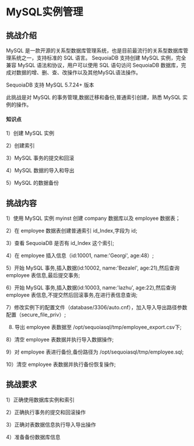 
# MySQL实例管理

## 挑战介绍

MySQL 是一款开源的关系型数据库管理系统，也是目前最流行的关系型数据库管理系统之一，支持标准的 SQL 语言。 SequoiaDB 支持创建 MySQL 实例，完全兼容 MySQL 语法和协议，用户可以使用 SQL 语句访问 SequoiaDB 数据库，完成对数据的增、删、查、改操作以及其他MySQL语法操作。

SequoiaDB 支持 MySQL 5.7.24+ 版本

此挑战是对 MySQL 的事务管理,数据迁移和备份,普通索引创建，熟悉 MySQL 实例的操作。

#### 知识点

1）创建 MySQL 实例

2）创建索引

3）MySQL 事务的提交和回滚 

4）MySQL 数据的导入和导出

5）MySQL 的数据备份

## 挑战内容

1）使用 MySQL 实例 myinst 创建 company 数据库以及 employee 数据表；

2）在 employee 数据表创建普通索引 id_Index,字段为 id;

3）查看 SequoiaDB 是否有 id_Index 这个索引;

4）在 employee 插入信息（id:10001, name:'Georgi', age:48）;

5）开始 MySQL 事务,插入数据(id:10002, name:'Bezalel', age:21),然后查询 employee 表信息,最后提交事务;

6）开始 MySQL 事务,插入数据(id:10003, name:'lazhu', age:22),然后查询 employee 表信息,不提交然后回滚事务,在进行表信息查询;

7）修改实例下的配置文件（database/3306/auto.cnf），加入导入导出路径参数配置（secure_file_priv）;

8) 导出 employee 表数据至 /opt/sequoiasql/tmp/employee_export.csv下;

8）清空 employee 表数据并执行导入数据操作;

9）对 employee 表进行备份,备份路径为 /opt/sequoiasql/tmp/employee.sql;

10）清空 employee 表数据并执行备份恢复操作;

## 挑战要求

1）正确使用数据库实例和索引

2）正确执行事务的提交和回滚操作

3）正确对表数据信息执行导入导出操作

4）准备备份数据库信息


<!--

1) 创建数据库实例
```
cd /opt/sequoiasql/mysql/
bin/sdb_sql_ctl addinst myinst -D database/3306/
```
2) 数据操作
```
    /opt/sequoiasql/mysql/bin/mysql  -h 127.0.0.1 -P 3306 -u root 
    CREATE DATABASE company;
    USE company;
    CREATE TABLE employee  (id INT , name VARCHAR(128), age INT) ;
	CREATE INDEX id_Index on employee(id);
    INSERT INTO employee (id,name, age) VALUES (10001,"Georgi",48) ;
    
    sdb 'db = new Sdb("localhost",11810)'
    sdb 'db.company.employee.listIndexes()'
```
3) 事务命令:
```
    BEGIN ;
        INSERT INTO employee (id,name, age) VALUES (10002,"Bezalel",21) ;
        SELECT * FROM employee;
    COMMIT;

    BEGIN ;
        INSERT INTO employee (id,name, age) VALUES (10003,"lazhu",22) ;
        SELECT * FROM employee;
    ROLLBACK;
    SELECT * FROM employee;
```
4）迁移操作命令：


进行导出导入参数配置；
```shell
vim /opt/sequoiasql/mysql/database/3306/auto.cnf
```
2在文件加入导入导出路径参数配置；
```shell
secure_file_priv = "/opt/sequoiasql/tmp"

mkdir /opt/sequoiasql/tmp
```


```shell
# csv 导出
SELECT * FROM employee
INTO OUTFILE '/opt/sequoiasql/tmp/employee_export.csv'   
FIELDS TERMINATED BY ','
OPTIONALLY ENCLOSED BY '"'
ESCAPED BY '"'
LINES TERMINATED BY '\r\n';
```
# csv 导入
```
LOAD DATA INFILE '/opt/sequoiasql/tmp/employee_export.csv'
INTO TABLE employee_import_test
FIELDS TERMINATED BY ','
OPTIONALLY ENCLOSED BY '"'
ESCAPED BY '"'
LINES TERMINATED BY '\r\n'; 
```

5）备份操作命令
```
/opt/sequoiasql/mysql/bin/mysqldump -h 127.0.0.1 -u root   company employee > /opt/sequoiasql/tmp/employee.sql

SOURCE /opt/sequoiasql/tmp/employee.sql;
```
-->
